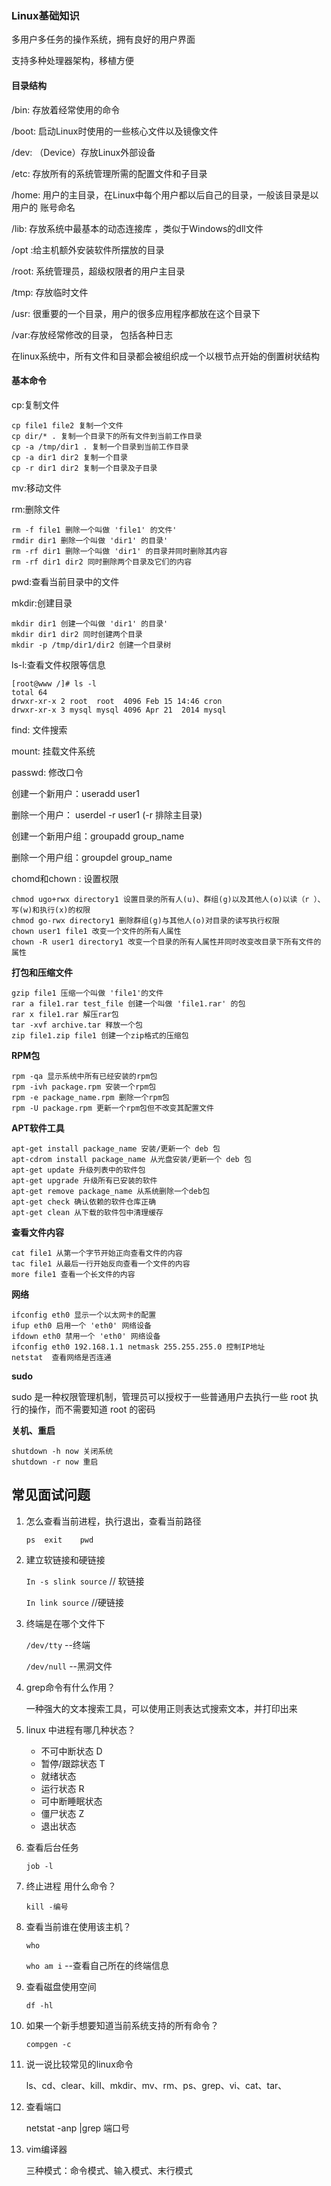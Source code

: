 ### Linux基础知识



多用户多任务的操作系统，拥有良好的用户界面

支持多种处理器架构，移植方便

#### 目录结构

/bin: 存放着经常使用的命令

/boot: 启动Linux时使用的一些核心文件以及镜像文件

/dev: （Device）存放Linux外部设备

/etc: 存放所有的系统管理所需的配置文件和子目录

/home: 用户的主目录，在Linux中每个用户都以后自己的目录，一般该目录是以用户的 账号命名

/lib: 存放系统中最基本的动态连接库 ，类似于Windows的dll文件

/opt :给主机额外安装软件所摆放的目录

/root: 系统管理员，超级权限者的用户主目录

/tmp: 存放临时文件

/usr: 很重要的一个目录，用户的很多应用程序都放在这个目录下

/var:存放经常修改的目录， 包括各种日志

在linux系统中，所有文件和目录都会被组织成一个以根节点开始的倒置树状结构





#### 基本命令



cp:复制文件

~~~
cp file1 file2 复制一个文件 
cp dir/* . 复制一个目录下的所有文件到当前工作目录 
cp -a /tmp/dir1 . 复制一个目录到当前工作目录 
cp -a dir1 dir2 复制一个目录 
cp -r dir1 dir2 复制一个目录及子目录
~~~

mv:移动文件

rm:删除文件

~~~linux
rm -f file1 删除一个叫做 'file1' 的文件' 
rmdir dir1 删除一个叫做 'dir1' 的目录' 
rm -rf dir1 删除一个叫做 'dir1' 的目录并同时删除其内容 
rm -rf dir1 dir2 同时删除两个目录及它们的内容 
~~~

pwd:查看当前目录中的文件

mkdir:创建目录

~~~linux
mkdir dir1 创建一个叫做 'dir1' 的目录' 
mkdir dir1 dir2 同时创建两个目录 
mkdir -p /tmp/dir1/dir2 创建一个目录树
~~~



ls-l:查看文件权限等信息

~~~
[root@www /]# ls -l
total 64
drwxr-xr-x 2 root  root  4096 Feb 15 14:46 cron
drwxr-xr-x 3 mysql mysql 4096 Apr 21  2014 mysql
~~~

find: 文件搜索

mount: 挂载文件系统

passwd: 修改口令

创建一个新用户：useradd user1

删除一个用户： userdel -r user1 (-r 排除主目录)

创建一个新用户组：groupadd group_name

删除一个用户组：groupdel group_name



chomd和chown : 设置权限

~~~
chmod ugo+rwx directory1 设置目录的所有人(u)、群组(g)以及其他人(o)以读（r ）、写(w)和执行(x)的权限 
chmod go-rwx directory1 删除群组(g)与其他人(o)对目录的读写执行权限 
chown user1 file1 改变一个文件的所有人属性 
chown -R user1 directory1 改变一个目录的所有人属性并同时改变改目录下所有文件的属性 
~~~

**打包和压缩文件**

~~~
gzip file1 压缩一个叫做 'file1'的文件 
rar a file1.rar test_file 创建一个叫做 'file1.rar' 的包 
rar x file1.rar 解压rar包 
tar -xvf archive.tar 释放一个包
zip file1.zip file1 创建一个zip格式的压缩包
~~~

**RPM包**

~~~
rpm -qa 显示系统中所有已经安装的rpm包 
rpm -ivh package.rpm 安装一个rpm包 
rpm -e package_name.rpm 删除一个rpm包 
rpm -U package.rpm 更新一个rpm包但不改变其配置文件 
~~~

**APT软件工具**

~~~
apt-get install package_name 安装/更新一个 deb 包 
apt-cdrom install package_name 从光盘安装/更新一个 deb 包 
apt-get update 升级列表中的软件包 
apt-get upgrade 升级所有已安装的软件 
apt-get remove package_name 从系统删除一个deb包 
apt-get check 确认依赖的软件仓库正确 
apt-get clean 从下载的软件包中清理缓存 
~~~

**查看文件内容**

~~~
cat file1 从第一个字节开始正向查看文件的内容 
tac file1 从最后一行开始反向查看一个文件的内容 
more file1 查看一个长文件的内容 
~~~

**网络**

~~~~
ifconfig eth0 显示一个以太网卡的配置
ifup eth0 启用一个 'eth0' 网络设备 
ifdown eth0 禁用一个 'eth0' 网络设备 
ifconfig eth0 192.168.1.1 netmask 255.255.255.0 控制IP地址 
netstat  查看网络是否连通
~~~~

**sudo**

sudo 是一种权限管理机制，管理员可以授权于一些普通用户去执行一些 root 执行的操作，而不需要知道 root 的密码



**关机、重启**

~~~
shutdown -h now 关闭系统
shutdown -r now 重启
~~~



## 常见面试问题



1. 怎么查看当前进程，执行退出，查看当前路径

   `ps	exit	pwd`

2. 建立软链接和硬链接

   `In -s slink source`   // 软链接

   `In link source`	//硬链接

3. 终端是在哪个文件下

   `/dev/tty` 		--终端

   `/dev/null`		--黑洞文件

4. grep命令有什么作用？

   一种强大的文本搜索工具，可以使用正则表达式搜索文本，并打印出来

5. linux 中进程有哪几种状态？

   * 不可中断状态 D
   * 暂停/跟踪状态 T
   * 就绪状态 
   * 运行状态 R
   * 可中断睡眠状态
   * 僵尸状态 Z
   * 退出状态

6. 查看后台任务

   `job -l`

7. 终止进程 用什么命令？

   `kill -编号`

8. 查看当前谁在使用该主机？

   `who` 

   `who am i`   --查看自己所在的终端信息

9. 查看磁盘使用空间

   `df -hl`

10. 如果一个新手想要知道当前系统支持的所有命令？

    `compgen -c`

11. 说一说比较常见的linux命令

    ls、cd、clear、kill、mkdir、mv、rm、ps、grep、vi、cat、tar、

12. 查看端口

    netstat -anp |grep 端口号

13. vim编译器

    三种模式：命令模式、输入模式、末行模式


